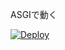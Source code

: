 ASGIで動く  

<a href="https://go.deta.dev/deploy?repo=https://github.com/mochidukiyukimi/Yuki-Youtube-slim">
    <img src="https://button.deta.dev/1/svg" alt="Deploy">
</a>
